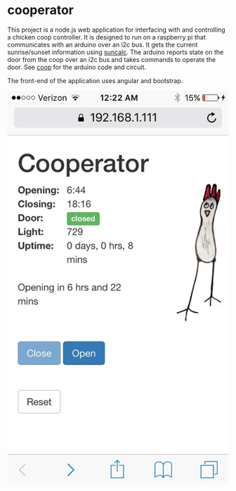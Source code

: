 # cooperator
This project is a node.js web application for interfacing with and controlling a chicken coop controller.  It is designed to run on a raspberry pi that communicates with an arduino over an i2c bus.  It gets the current sunrise/sunset information using [suncalc](https://github.com/mourner/suncalc).  The arduino reports state on the door from the coop over an i2c bus and takes commands to operate the door.  See [coop](https://github.com/notfalsey/coop) for the arduino code and circuit. 

The front-end of the application uses angular and bootstrap.

![Alt text](/screenshot.jpg?raw=true "Cooperator screenshot")
